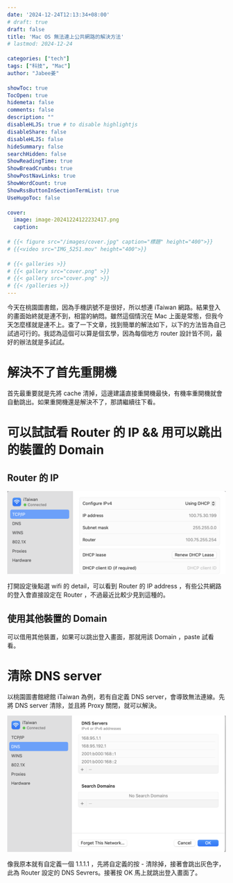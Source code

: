 ```yaml
---
date: '2024-12-24T12:13:34+08:00'
# draft: true
draft: false
title: 'Mac OS 無法連上公共網路的解決方法'
# lastmod: 2024-12-24

categories: ["tech"]
tags: ["科技", "Mac"]
author: "Jabee姜"

showToc: true
TocOpen: true
hidemeta: false
comments: false
description: ""
disableHLJS: true # to disable highlightjs
disableShare: false
disableHLJS: false
hideSummary: false
searchHidden: false
ShowReadingTime: true
ShowBreadCrumbs: true
ShowPostNavLinks: true
ShowWordCount: true
ShowRssButtonInSectionTermList: true
UseHugoToc: false

cover:
  image: image-20241224122232417.png
  caption: 

# {{< figure src="/images/cover.jpg" caption="標題" height="400">}}
# {{<video src="IMG_5251.mov" height="400">}}

# {{< galleries >}}
# {{< gallery src="cover.png" >}}
# {{< gallery src="cover.png" >}}
# {{< /galleries >}}
---
```


今天在桃園圖書館，因為手機訊號不是很好，所以想連 iTaiwan 網路。結果登入的畫面始終就是連不到，相當的納悶。雖然這個情況在 Mac 上面是常態，但我今天怎麼樣就是連不上。查了一下文章，找到簡單的解法如下，以下的方法皆為自己試過可行的。我認為這個可以算是個玄學，因為每個地方 router 設計皆不同，最好的辦法就是多試試。

# 解決不了首先重開機

首先最重要就是先將 cache 清掉，這邊建議直接重開機最快，有機率重開機就會自動跳出。如果重開機還是解決不了，那請繼續往下看。

# 可以試試看 Router 的 IP && 用可以跳出的裝置的 Domain

## Router 的 IP

![image-20241224122232417](image-20241224122232417.png)

打開設定後點選 wifi 的 detail，可以看到 Router 的 IP address ，有些公共網路的登入會直接設定在 Router ，不過最近比較少見到這種的。

## 使用其他裝置的 Domain

可以借用其他裝置，如果可以跳出登入畫面，那就用該 Domain ，paste 試看看。

# 清除 DNS server

以桃園圖書館總館 iTaiwan 為例，若有自定義 DNS server，會導致無法連線。先將 DNS server 清除，並且將 Proxy 關閉，就可以解決。

![image-20241224122812679](image-20241224122812679.png)

像我原本就有自定義一個 1.1.1.1 ，先將自定義的按 - 清除掉，接著會跳出灰色字，此為 Router 設定的 DNS Sevrers。接著按 OK 馬上就跳出登入畫面了。

